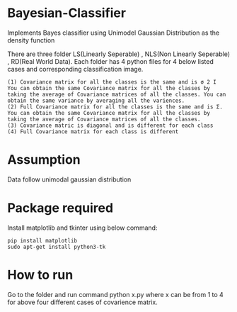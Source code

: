 # Bayesian-Classifier
Implements Bayes classifier using Unimodel Gaussian Distribution as the density function


There are three folder LS(Linearly Seperable) , NLS(Non Linearly Seperable) , RD(Real World Data). Each folder has 4 python files for 4 below listed cases and corresponding classification image.

	(1) Covariance matrix for all the classes is the same and is σ 2 I
	You can obtain the same Covariance matrix for all the classes by
	taking the average of Covariance matrices of all the classes. You can
	obtain the same variance by averaging all the variences.
	(2) Full Covariance matrix for all the classes is the same and is Σ.
	You can obtain the same Covariance matrix for all the classes by
	taking the average of Covariance matrices of all the classes.
	(3) Covariance matric is diagonal and is different for each class
	(4) Full Covariance matrix for each class is different

# Assumption 
Data follow unimodal gaussian distribution

# Package required
Install matplotlib and tkinter using below command:  

	pip install matplotlib
	sudo apt-get install python3-tk

# How to run
Go to the folder and run command python x.py where x can be from 1 to 4 for above four different cases of covarience matrix.
